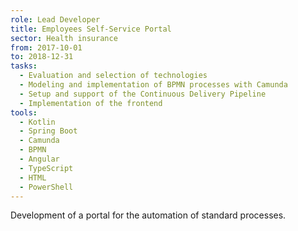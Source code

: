 ```yaml
---
role: Lead Developer
title: Employees Self-Service Portal
sector: Health insurance
from: 2017-10-01
to: 2018-12-31
tasks:
  - Evaluation and selection of technologies
  - Modeling and implementation of BPMN processes with Camunda
  - Setup and support of the Continuous Delivery Pipeline
  - Implementation of the frontend
tools:
  - Kotlin
  - Spring Boot
  - Camunda
  - BPMN
  - Angular
  - TypeScript
  - HTML
  - PowerShell
---
```


Development of a portal for the automation of standard processes.
